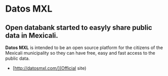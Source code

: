# Datos MXL
## Open databank started to easyly share public data in Mexicali.

**Datos MXL** is intended to be an open source platform for the citizens of the Mexicali municipality so they can have free, easy and fast access to the public data.

* [http://datosmxl.com/](Official site)
